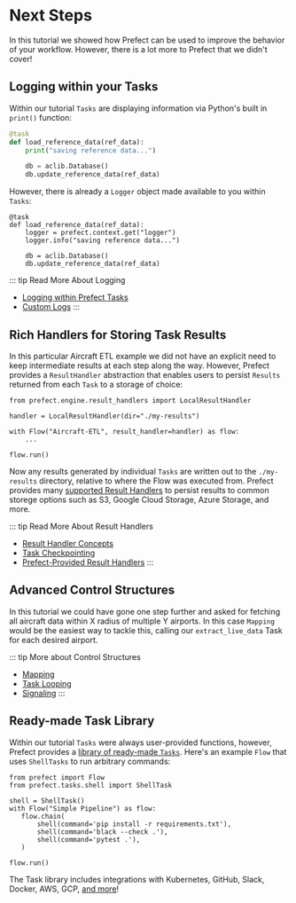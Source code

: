 # Next Steps

In this tutorial we showed how Prefect can be used to improve the behavior of your workflow. However, there is a lot more to Prefect that we didn't cover!

## Logging within your Tasks

Within our tutorial `Tasks` are displaying information via Python's built in `print()` function:

```python
@task
def load_reference_data(ref_data):
    print("saving reference data...")

    db = aclib.Database()
    db.update_reference_data(ref_data)
```

However, there is already a `Logger` object made available to you within `Tasks`:

```python{3,4}
@task
def load_reference_data(ref_data):
    logger = prefect.context.get("logger")
    logger.info("saving reference data...")

    db = aclib.Database()
    db.update_reference_data(ref_data)
```
::: tip Read More About Logging
- [Logging within Prefect Tasks](/core/concepts/logging.html#logging)
- [Custom Logs](/core/advanced_tutorials/custom-logs.html)
:::

## Rich Handlers for Storing Task Results

In this particular Aircraft ETL example we did not have an explicit need to keep intermediate results at each step along the way. However, Prefect provides a `ResultHandler` abstraction that enables users to persist `Results` returned from each `Task` to a storage of choice:

```python{1,3}
from prefect.engine.result_handlers import LocalResultHandler

handler = LocalResultHandler(dir="./my-results")

with Flow("Aircraft-ETL", result_handler=handler) as flow:
    ...

flow.run()
```

Now any results generated by individual `Tasks` are written out to the `./my-results` directory, relative to where the Flow was executed from. Prefect provides many [supported Result Handlers](/api/latest/engine/result_handlers.html) to persist results to common storege options such as S3, Google Cloud Storage, Azure Storage, and more. 

::: tip Read More About Result Handlers
- [Result Handler Concepts](/core/concepts/results.html#results-and-result-handlers)
- [Task Checkpointing](/core/concepts/persistence.html#checkpointing)
- [Prefect-Provided Result Handlers](/api/latest/engine/result_handlers.html)
:::

## Advanced Control Structures

In this tutorial we could have gone one step further and asked for fetching all aircraft data within X radius of multiple Y airports. In this case `Mapping` would be the easiest way to tackle this, calling our `extract_live_data` Task for each desired airport. 

::: tip More about Control Structures
- [Mapping](/core/concepts/mapping.html#mapping)
- [Task Looping](/core/examples/task_looping.html#task-looping)
- [Signaling](/core/getting_started/next-steps.html#signals)
:::

## Ready-made Task Library

Within our tutorial `Tasks` were always user-provided functions, however, Prefect provides a [library of ready-made `Tasks`](/core/task_library/). Here's an example `Flow` that uses `ShellTasks` to run arbitrary commands:

```python{2,4,7-9}
from prefect import Flow
from prefect.tasks.shell import ShellTask
 
shell = ShellTask()
with Flow("Simple Pipeline") as flow:
   flow.chain(
       shell(command='pip install -r requirements.txt'),
       shell(command='black --check .'),
       shell(command='pytest .'),
   )
 
flow.run()
```

The Task library includes integrations with Kubernetes, GitHub, Slack, Docker, AWS, GCP, [and more](/core/task_library/)!

